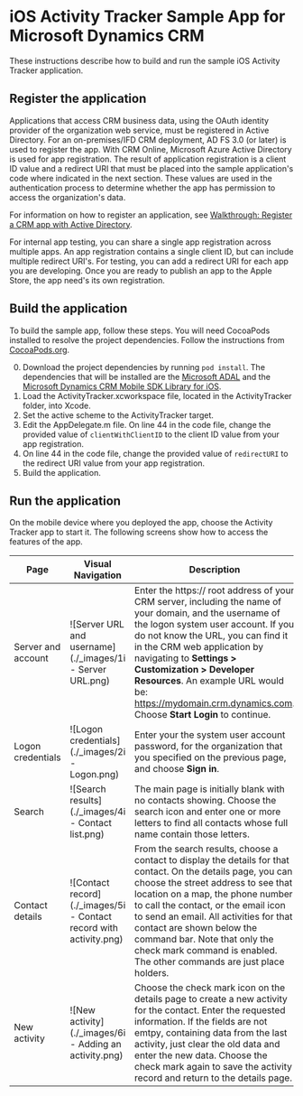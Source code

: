 # iOS Activity Tracker Sample App for Microsoft Dynamics CRM

These instructions describe how to build and run the sample iOS Activity Tracker application.

## Register the application

Applications that access CRM business data, using the OAuth identity provider of the organization web service, must be registered in Active Directory. For an on-premises/IFD CRM deployment, AD FS 3.0 (or later) is used to register the app. With CRM Online, Microsoft Azure Active Directory is used for app registration. The result of application registration is a client ID value and a redirect URI that must be placed into the sample application's code where indicated in the next section. These values are used in the authentication process to determine whether the app has permission to access the organization's data.

For information on how to register an application, see [Walkthrough: Register a CRM app with Active Directory](https://msdn.microsoft.com/en-us/library/dn531010.aspx).

For internal app testing, you can share a single app registration across multiple apps. An app registration contains a single client ID, but can include multiple redirect URI's. For testing, you can add a redirect URI for each app you are developing. Once you are ready to publish an app to the Apple Store, the app need's its own registration.

## Build the application

To build the sample app, follow these steps. You will need CocoaPods installed to resolve the project dependencies. Follow the instructions from [CocoaPods.org](https://guides.cocoapods.org/using/getting-started.html).

0. Download the project dependencies by running `pod install`. The dependencies that will be installed are the [Microsoft ADAL](https://github.com/AzureAD/azure-activedirectory-library-for-objc) and the [Microsoft Dynamics CRM Mobile SDK Library for iOS](https://github.com/DynamicsCRM/crm-mobilesdk-library-for-ios).
1. Load the ActivityTracker.xcworkspace file, located in the ActivityTracker folder, into Xcode.
2. Set the active scheme to the ActivityTracker target.
3. Edit the AppDelegate.m file. On line 44 in the code file, change the provided value of `clientWithClientID` to the client ID value from your app registration.
5. On line 44 in the code file, change the provided value of `redirectURI` to the redirect URI value from your app registration.
6. Build the application.

## Run the application

On the mobile device where you deployed the app, choose the Activity Tracker app to start it. The following screens show how to access the features of the app.

Page | Visual Navigation | Description
------- | ---- | ----
Server and account | ![Server URL and username](./_images/1i - Server URL.png) | Enter the https:// root address of your CRM server, including the name of your domain, and the username of the logon system user account. If you do not know the URL, you can find it in the CRM web application by navigating to **Settings > Customization > Developer Resources**. An example URL would be: https://mydomain.crm.dynamics.com. Choose **Start Login** to continue.
Logon credentials |![Logon credentials](./_images/2i - Logon.png) | Enter your the system user account password, for the organization that you specified on the previous page, and choose **Sign in**.
Search | ![Search results](./_images/4i - Contact list.png) | The main page is initially blank with no contacts showing. Choose the search icon and enter one or more letters to find all contacts whose full name contain those letters.
Contact details | ![Contact record](./_images/5i - Contact record with activity.png) | From the search results, choose a contact to display the details for that contact. On the details page, you can choose the street address to see that location on a map, the phone number to call the contact, or the email icon to send an email. All activities for that contact are shown below the command bar. Note that only the check mark command is enabled. The other commands are just place holders.
New activity | ![New activity](./_images/6i - Adding an activity.png) | Choose the check mark icon on the details page to create a new activity for the contact. Enter the requested information. If the fields are not emtpy, containing data from the last activity, just clear the old data and enter the new data. Choose the check mark again to save the activity record and return to the details page.
